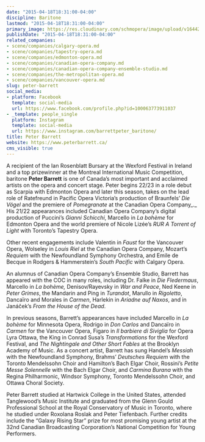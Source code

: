 ```yaml
---
date: "2015-04-18T18:31:00-04:00"
discipline: Baritone
lastmod: "2015-04-18T18:31:00-04:00"
primary_image: https://res.cloudinary.com/schmopera/image/upload/v1644283802/media/2022/02/PeterBarrett_g2io1w.jpg
publishDate: "2015-04-18T18:31:00-04:00"
related_companies:
- scene/companies/calgary-opera.md
- scene/companies/tapestry-opera.md
- scene/companies/edmonton-opera.md
- scene/companies/canadian-opera-company.md
- scene/companies/canadian-opera-company-ensemble-studio.md
- scene/companies/the-metropolitan-opera.md
- scene/companies/vancouver-opera.md
slug: peter-barrett
social_media:
- platform: Facebook
  template: social-media
  url: https://www.facebook.com/profile.php?id=100063773911037
- _template: people_single
  platform: Instagram
  template: social-media
  url: https://www.instagram.com/barrettpeter_baritone/
title: Peter Barrett
website: https://www.peterbarrett.ca/
cms_visible: true
---
```

A recipient of the Ian Rosenblatt Bursary at the Wexford Festival in Ireland and a top prizewinner at the Montreal International Music Competition, baritone **Peter Barrett** is one of Canada’s most important and acclaimed artists on the opera and concert stage. Peter begins 22/23 in a role debut as Scarpia with Edmonton Opera and later this season, takes on the lead role of Ratefreund in Pacific Opera Victoria’s production of Braunfels’ _Die Vögel_ and the premiere of _Pomegranate_ at the Canadian Opera Company_._ His 21/22 appearances included Canadian Opera Company’s digital production of Puccini’s _Gianni Schicchi_, Marcello in _La bohème_ for Edmonton Opera and the world premiere of Nicole Lizée’s _RUR A Torrent of Light_ with Toronto’s Tapestry Opera.

Other recent engagements include Valentin in _Faust_ for the Vancouver Opera, Wolseley in _Louis Riel_ at the Canadian Opera Company, Mozart’s _Requiem_ with the Newfoundland Symphony Orchestra, and Emile de Becque in Rodgers & Hammerstein’s _South Pacific_ with Calgary Opera.

An alumnus of Canadian Opera Company’s Ensemble Studio, Barrett has appeared with the COC in many roles, including Dr. Falke in _Die Fledermaus_, Marcello in _La bohème,_ Denisov/Rayevsky in _War and Peace_, Ned Keene in _Peter Grimes_, the Mandarin and Ping in _Turandot_, Marullo in _Rigoletto_, Dancaïro and Morales in _Carmen_, Harlekin in _Ariadne auf Naxos_, and in Janáček’s _From the House of the Dead_.

In previous seasons, Barrett’s appearances have included Marcello in _La bohème_ for Minnesota Opera, Rodrigo in _Don Carlos_ and Dancaïro in _Carmen_ for the Vancouver Opera, Figaro in _Il barbiere di Siviglia_ for Opera Lyra Ottawa, the King in Conrad Susa’s _Transformations_ for the Wexford Festival, and _The Nightingale and Other Short Fables_ at the Brooklyn Academy of Music. As a concert artist, Barrett has sung Handel’s _Messiah_ with the Newfoundland Symphony, Brahms’ _Deutsches Requiem_ with the Toronto Mendelssohn Choir and Hamilton’s Bach Elgar Choir, Rossini’s _Petite Messe Solennelle_ with the Bach Elgar Choir, and _Carmina Burana_ with the Regina Philharmonic, Windsor Symphony, Toronto Mendelssohn Choir, and Ottawa Choral Society.

Peter Barrett studied at Hartwick College in the United States, attended Tanglewood’s Music Institute and graduated from the Glenn Gould Professional School at the Royal Conservatory of Music in Toronto, where he studied under Roxolana Roslak and Peter Tiefenbach. Further credits include the “Galaxy Rising Star” prize for most promising young artist at the 32nd Canadian Broadcasting Corporation’s National Competition for Young Performers.